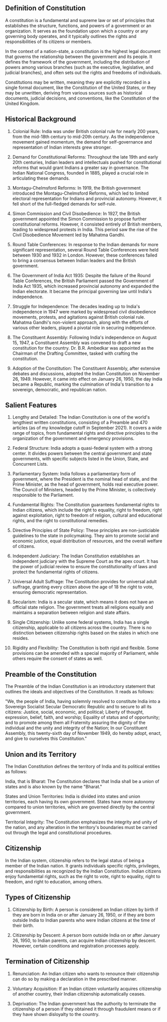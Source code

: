 ## Definition of Constitution

A constitution is a fundamental and supreme law or set of principles that establishes the structure, functions, and powers of a government or an organization. It serves as the foundation upon which a country or any governing body operates, and it typically outlines the rights and responsibilities of its citizens or members.

In the context of a nation-state, a constitution is the highest legal document that governs the relationship between the government and its people. It defines the framework of the government, including the distribution of powers among various branches (such as the executive, legislative, and judicial branches), and often sets out the rights and freedoms of individuals.

Constitutions may be written, meaning they are explicitly recorded in a single formal document, like the Constitution of the United States, or they may be unwritten, deriving from various sources such as historical documents, judicial decisions, and conventions, like the Constitution of the United Kingdom.

## Historical Background

1. Colonial Rule: India was under British colonial rule for nearly 200 years, from the mid-18th century to mid-20th century. As the independence movement gained momentum, the demand for self-governance and representation of Indian interests grew stronger.

2. Demand for Constitutional Reforms: Throughout the late 19th and early 20th centuries, Indian leaders and intellectuals pushed for constitutional reforms that would grant Indians a greater say in governance. The Indian National Congress, founded in 1885, played a crucial role in articulating these demands.

3. Montagu-Chelmsford Reforms: In 1919, the British government introduced the Montagu-Chelmsford Reforms, which led to limited electoral representation for Indians and provincial autonomy. However, it fell short of the full-fledged demands for self-rule.

4. Simon Commission and Civil Disobedience: In 1927, the British government appointed the Simon Commission to propose further constitutional reforms. However, it consisted entirely of British members, leading to widespread protests in India. This period saw the rise of the Civil Disobedience Movement led by Mahatma Gandhi.

5. Round Table Conferences: In response to the Indian demands for more significant representation, several Round Table Conferences were held between 1930 and 1932 in London. However, these conferences failed to bring a consensus between Indian leaders and the British government.

6. The Government of India Act 1935: Despite the failure of the Round Table Conferences, the British Parliament passed the Government of India Act 1935, which increased provincial autonomy and expanded the Indian electorate. It became the principal governing law until India's independence.

7. Struggle for Independence: The decades leading up to India's independence in 1947 were marked by widespread civil disobedience movements, protests, and agitations against British colonial rule. Mahatma Gandhi's non-violent approach, along with the efforts of various other leaders, played a pivotal role in securing independence.

8. The Constituent Assembly: Following India's independence on August 15, 1947, a Constituent Assembly was convened to draft a new constitution for the country. Dr. B.R. Ambedkar was appointed as the Chairman of the Drafting Committee, tasked with crafting the constitution.

9. Adoption of the Constitution: The Constituent Assembly, after extensive debates and discussions, adopted the Indian Constitution on November 26, 1949. However, it came into effect on January 26, 1950, the day India became a Republic, marking the culmination of India's transition to a sovereign, democratic, and republican nation.

## Salient Features

1. Lengthy and Detailed: The Indian Constitution is one of the world's lengthiest written constitutions, consisting of a Preamble and 470 articles (as of my knowledge cutoff in September 2021). It covers a wide range of topics, from fundamental rights and directive principles to the organization of the government and emergency provisions.

2. Federal Structure: India adopts a quasi-federal system with a strong center. It divides powers between the central government and state governments, with specific subjects listed in the Union, State, and Concurrent Lists.

3. Parliamentary System: India follows a parliamentary form of government, where the President is the nominal head of state, and the Prime Minister, as the head of government, holds real executive power. The Council of Ministers, headed by the Prime Minister, is collectively responsible to the Parliament.

4. Fundamental Rights: The Constitution guarantees fundamental rights to Indian citizens, which include the right to equality, right to freedom, right against exploitation, right to freedom of religion, cultural and educational rights, and the right to constitutional remedies.

5. Directive Principles of State Policy: These principles are non-justiciable guidelines to the state in policymaking. They aim to promote social and economic justice, equal distribution of resources, and the overall welfare of citizens.

6. Independent Judiciary: The Indian Constitution establishes an independent judiciary with the Supreme Court as the apex court. It has the power of judicial review to ensure the constitutionality of laws and protect the fundamental rights of citizens.

7. Universal Adult Suffrage: The Constitution provides for universal adult suffrage, granting every citizen above the age of 18 the right to vote, ensuring democratic representation.

8. Secularism: India is a secular state, which means it does not have an official state religion. The government treats all religions equally and maintains a separation between religion and state affairs.

9. Single Citizenship: Unlike some federal systems, India has a single citizenship, applicable to all citizens across the country. There is no distinction between citizenship rights based on the states in which one resides.

10. Rigidity and Flexibility: The Constitution is both rigid and flexible. Some provisions can be amended with a special majority of Parliament, while others require the consent of states as well.

## Preamble of the Constitution

The Preamble of the Indian Constitution is an introductory statement that outlines the ideals and objectives of the Constitution. It reads as follows:

"We, the people of India, having solemnly resolved to constitute India into a Sovereign Socialist Secular Democratic Republic and to secure to all its citizens:
Justice, social, economic, and political;
Liberty of thought, expression, belief, faith, and worship;
Equality of status and of opportunity;
and to promote among them all
Fraternity assuring the dignity of the individual and the unity and integrity of the Nation;
In our Constituent Assembly, this twenty-sixth day of November 1949, do hereby adopt, enact, and give to ourselves this Constitution."

## Union and its Territory

The Indian Constitution defines the territory of India and its political entities as follows:

India, that is Bharat: The Constitution declares that India shall be a union of states and is also known by the name "Bharat."

States and Union Territories: India is divided into states and union territories, each having its own government. States have more autonomy compared to union territories, which are governed directly by the central government.

Territorial Integrity: The Constitution emphasizes the integrity and unity of the nation, and any alteration in the territory's boundaries must be carried out through the legal and constitutional procedures.

## Citizenship

In the Indian system, citizenship refers to the legal status of being a member of the Indian nation. It grants individuals specific rights, privileges, and responsibilities as recognized by the Indian Constitution. Indian citizens enjoy fundamental rights, such as the right to vote, right to equality, right to freedom, and right to education, among others.

## Types of Citizenship

1. Citizenship by Birth: A person is considered an Indian citizen by birth if they are born in India on or after January 26, 1950, or if they are born outside India to Indian parents who were Indian citizens at the time of their birth.

2. Citizenship by Descent: A person born outside India on or after January 26, 1950, to Indian parents, can acquire Indian citizenship by descent. However, certain conditions and registration processes apply.

## Termination of Citizenship

1. Renunciation: An Indian citizen who wants to renounce their citizenship can do so by making a declaration in the prescribed manner.

2. Voluntary Acquisition: If an Indian citizen voluntarily acquires citizenship of another country, their Indian citizenship automatically ceases.

3. Deprivation: The Indian government has the authority to terminate the citizenship of a person if they obtained it through fraudulent means or if they have shown disloyalty to the country.